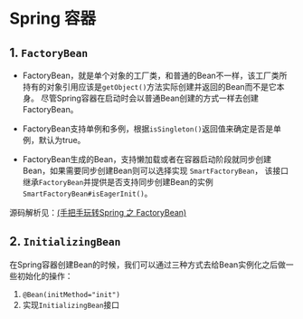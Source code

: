 # Spring 容器

## 1. `FactoryBean`
- FactoryBean，就是单个对象的工厂类，和普通的Bean不一样，该工厂类所持有的对象引用应该是`getObject()`方法实际创建并返回的Bean而不是它本身。
尽管Spring容器在启动时会以普通Bean创建的方式一样去创建FactoryBean。

- FactoryBean支持单例和多例，根据`isSingleton()`返回值来确定是否是单例，默认为true。

- FactoryBean生成的Bean，支持懒加载或者在容器启动阶段就同步创建Bean，如果需要同步创建Bean则可以选择实现 `SmartFactoryBean`，
该接口继承`FactoryBean`并提供是否支持同步创建Bean的实例`SmartFactoryBean#isEagerInit()`。

源码解析见：[(手把手玩转Spring 之 FactoryBean)](https://blog.csdn.net/Ecilipse/article/details/105408920)

## 2. `InitializingBean`
在Spring容器创建Bean的时候，我们可以通过三种方式去给Bean实例化之后做一些初始化的操作：
1. `@Bean(initMethod="init")`
2. 实现`InitializingBean`接口
```

```